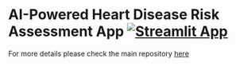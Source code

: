 # AI-Powered Heart Disease Risk Assessment App [![Streamlit App](https://static.streamlit.io/badges/streamlit_badge_black_red.svg)](https://ai-powered-heart-disease-assessment.streamlit.app/)

For more details please check the main repository [here](https://github.com/akthammomani/AI_powered_heart_disease_risk_assessment_app)

